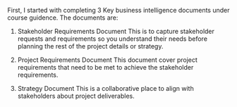 First, I started with completing 3 Key business intelligence documents under course guidence. 
The documents are:

1. Stakeholder Requirements Document
This is to capture stakeholder requests and requirements so you understand their needs before planning the rest of the project details or strategy.

2. Project Requirements Document
This document cover project requirements that need to be met to achieve the stakeholder requirements.

3. Strategy Document
This is a collaborative place to align with stakeholders about project deliverables.
